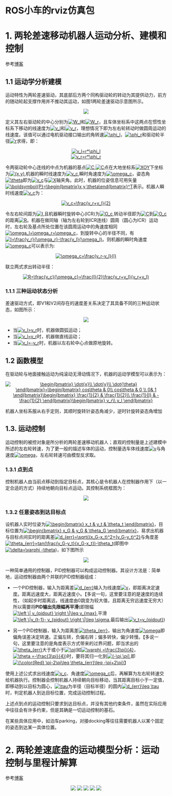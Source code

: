 # ROS小车的rviz仿真包

# 1. 两轮差速移动机器人运动分析、建模和控制

参考[博客](https://blog.csdn.net/iProphet/article/details/83661753?utm_medium=distribute.pc_relevant.none-task-blog-BlogCommendFromMachineLearnPai2-3.channel_param&depth_1-utm_source=distribute.pc_relevant.none-task-blog-BlogCommendFromMachineLearnPai2-3.channel_param)

## 1.1 运动学分析建模

运动特性为两轮差速驱动，其底部后方两个同构驱动轮的转动为其提供动力，前方的随动轮起支撑作用并不推动其运动，如图1两轮差速驱动示意图所示。

<div align="center">
<img src="img/two-wheels-car-model.png">
</div>

定义其左右驱动轮的中心分别为<a href="https://www.codecogs.com/eqnedit.php?latex=W_l" target="_blank"><img src="https://latex.codecogs.com/gif.latex?W_l" title="W_l" /></a>和<a href="https://www.codecogs.com/eqnedit.php?latex=W_r" target="_blank"><img src="https://latex.codecogs.com/gif.latex?W_r" title="W_r" /></a>，且车体坐标系中这两点在惯性坐标系下移动的线速度为<a href="https://www.codecogs.com/eqnedit.php?latex=v_l" target="_blank"><img src="https://latex.codecogs.com/gif.latex?v_l" title="v_l" /></a>和<a href="https://www.codecogs.com/eqnedit.php?latex=v_r" target="_blank"><img src="https://latex.codecogs.com/gif.latex?v_r" title="v_r" /></a>，理想情况下即为左右轮转动时做圆周运动的线速度。该值可以通过电机驱动接口输出的角转速<a href="https://www.codecogs.com/eqnedit.php?latex=\phi_l" target="_blank"><img src="https://latex.codecogs.com/gif.latex?\phi_l" title="\phi_l" /></a>，<a href="https://www.codecogs.com/eqnedit.php?latex=\phi_r" target="_blank"><img src="https://latex.codecogs.com/gif.latex?\phi_r" title="\phi_r" /></a>和驱动轮半径<a href="https://www.codecogs.com/eqnedit.php?latex=r" target="_blank"><img src="https://latex.codecogs.com/gif.latex?r" title="r" /></a>求得，即：

<div align="center">
<a href="https://www.codecogs.com/eqnedit.php?latex=v_l=r*\phi_l" target="_blank"><img src="https://latex.codecogs.com/gif.latex?v_l=r*\phi_l" title="v_l=r*\phi_l" /></a>
</div>
<div align="center">
<a href="https://www.codecogs.com/eqnedit.php?latex=v_r=r*\phi_r" target="_blank"><img src="https://latex.codecogs.com/gif.latex?v_r=r*\phi_r" title="v_r=r*\phi_r" /></a>
</div>

令两驱动轮中心连线的中点为机器的基点<a href="https://www.codecogs.com/eqnedit.php?latex=C" target="_blank"><img src="https://latex.codecogs.com/gif.latex?C" title="C" /></a>,<a href="https://www.codecogs.com/eqnedit.php?latex=C" target="_blank"><img src="https://latex.codecogs.com/gif.latex?C" title="C" /></a>点在大地坐标系<a href="https://www.codecogs.com/eqnedit.php?latex=XOY" target="_blank"><img src="https://latex.codecogs.com/gif.latex?XOY" title="XOY" /></a>下坐标为<a href="https://www.codecogs.com/eqnedit.php?latex=(x,y)" target="_blank"><img src="https://latex.codecogs.com/gif.latex?(x,y)" title="(x,y)" /></a>,机器的瞬时线速度为<a href="https://www.codecogs.com/eqnedit.php?latex=v_c" target="_blank"><img src="https://latex.codecogs.com/gif.latex?v_c" title="v_c" /></a>,瞬时角速度为<a href="https://www.codecogs.com/eqnedit.php?latex=\omega_c" target="_blank"><img src="https://latex.codecogs.com/gif.latex?\omega_c" title="\omega_c" /></a>，姿态角<a href="https://www.codecogs.com/eqnedit.php?latex=\theta" target="_blank"><img src="https://latex.codecogs.com/gif.latex?\theta" title="\theta" /></a>即为<a href="https://www.codecogs.com/eqnedit.php?latex=v_c" target="_blank"><img src="https://latex.codecogs.com/gif.latex?v_c" title="v_c" /></a>与<a href="https://www.codecogs.com/eqnedit.php?latex=X" target="_blank"><img src="https://latex.codecogs.com/gif.latex?X" title="X" /></a>轴夹角。此时，机器的位姿信息可用矢量<a href="https://www.codecogs.com/eqnedit.php?latex=\boldsymbol{P}=\begin{bmatrix}x,y,\theta\end{bmatrix}^T" target="_blank"><img src="https://latex.codecogs.com/gif.latex?\boldsymbol{P}=\begin{bmatrix}x,y,\theta\end{bmatrix}^T" title="\boldsymbol{P}=\begin{bmatrix}x,y,\theta\end{bmatrix}^T" /></a>表示。机器人瞬时线速度<a href="https://www.codecogs.com/eqnedit.php?latex=v_c" target="_blank"><img src="https://latex.codecogs.com/gif.latex?v_c" title="v_c" /></a>为：
<div align="center">
<a href="https://www.codecogs.com/eqnedit.php?latex=v_c=\frac{v_r&plus;v_l}{2}" target="_blank"><img src="https://latex.codecogs.com/gif.latex?v_c=\frac{v_r&plus;v_l}{2}" title="v_c=\frac{v_r+v_l}{2}" /></a>
</div>

令左右轮间距为<a href="https://www.codecogs.com/eqnedit.php?latex=l" target="_blank"><img src="https://latex.codecogs.com/gif.latex?l" title="l" /></a>,且机器瞬时旋转中心(ICR)为<a href="https://www.codecogs.com/eqnedit.php?latex=O_c" target="_blank"><img src="https://latex.codecogs.com/gif.latex?O_c" title="O_c" /></a>,转动半径即为<a href="https://www.codecogs.com/eqnedit.php?latex=C" target="_blank"><img src="https://latex.codecogs.com/gif.latex?C" title="C" /></a>到<a href="https://www.codecogs.com/eqnedit.php?latex=O_c" target="_blank"><img src="https://latex.codecogs.com/gif.latex?O_c" title="O_c" /></a>的距离<a href="https://www.codecogs.com/eqnedit.php?latex=R" target="_blank"><img src="https://latex.codecogs.com/gif.latex?R" title="R" /></a>。机器在做同轴（轴为左右轮到ICR连线）圆周（圆心为ICR）运动时，左右轮及基点所处位置在该圆周运动中的角速度相同<a href="https://www.codecogs.com/eqnedit.php?latex=\omega_l=\omega_r=\omega_c" target="_blank"><img src="https://latex.codecogs.com/gif.latex?\omega_l=\omega_r=\omega_c" title="\omega_l=\omega_r=\omega_c" /></a>，到旋转中心的半径不同，有<a href="https://www.codecogs.com/eqnedit.php?latex=l=\frac{v_r}{\omega_r}-\frac{v_l}{\omega_l}" target="_blank"><img src="https://latex.codecogs.com/gif.latex?l=\frac{v_r}{\omega_r}-\frac{v_l}{\omega_l}" title="l=\frac{v_r}{\omega_r}-\frac{v_l}{\omega_l}" /></a>。则机器的瞬时角速度<a href="https://www.codecogs.com/eqnedit.php?latex=\omega_c" target="_blank"><img src="https://latex.codecogs.com/gif.latex?\omega_c" title="\omega_c" /></a>可以表示为:

<div align="center">
<a href="https://www.codecogs.com/eqnedit.php?latex=\omega_c=\frac{v_r-v_l}{l}" target="_blank"><img src="https://latex.codecogs.com/gif.latex?\omega_c=\frac{v_r-v_l}{l}" title="\omega_c=\frac{v_r-v_l}{l}" /></a>
</div>

联立两式求出转动半径：

<div align="center">
<a href="https://www.codecogs.com/eqnedit.php?latex=R=\frac{v_c}{\omega_c}=\frac{l}{2}\frac{v_r&plus;v_l}{v_r&plus;v_l}" target="_blank"><img src="https://latex.codecogs.com/gif.latex?R=\frac{v_c}{\omega_c}=\frac{l}{2}\frac{v_r&plus;v_l}{v_r&plus;v_l}" title="R=\frac{v_c}{\omega_c}=\frac{l}{2}\frac{v_r+v_l}{v_r+v_l}" /></a>
</div>

### 1.1.1 三种运动状态分析

差速驱动方式，即V1和V2间存在的速度差关系决定了其具备不同的三种运动状态，如图所示：

<div align="center">
<img src="img/diff-vel-car-status.png">
</div>

* 当<a href="https://www.codecogs.com/eqnedit.php?latex=v_l>v_r" target="_blank"><img src="https://latex.codecogs.com/gif.latex?v_l>v_r" title="v_l>v_r" /></a>时，机器做圆弧运动；
* 当<a href="https://www.codecogs.com/eqnedit.php?latex=v_l=v_r" target="_blank"><img src="https://latex.codecogs.com/gif.latex?v_l=v_r" title="v_l=v_r" /></a>时，机器做直线运动；
* 当<a href="https://www.codecogs.com/eqnedit.php?latex=v_l=-v_r" target="_blank"><img src="https://latex.codecogs.com/gif.latex?v_l=-v_r" title="v_l=-v_r" /></a>时，机器以左右轮中心点做原地旋转。

## 1.2 函数模型

在驱动轮与地面接触运动为纯滚动无滑动情况下，机器的运动学模型可以表示为：

<div align="center">
<a href="https://www.codecogs.com/eqnedit.php?latex=\begin{bmatrix}&space;\dot{x}\\&space;\dot{y}\\&space;\dot{\theta}&space;\end{bmatrix}=\begin{bmatrix}&space;cos\theta&space;&&space;0\\&space;cos\theta&space;&&space;0&space;\\&space;0&&space;1&space;\end{bmatrix}\begin{bmatrix}&space;\frac{1}{2}&space;&&space;\frac{1}{2}\\&space;\frac{1}{l}&space;&&space;-\frac{1}{2}&space;\end{bmatrix}\begin{bmatrix}&space;v_r\\&space;v_l&space;\end{bmatrix}" target="_blank"><img src="https://latex.codecogs.com/gif.latex?\begin{bmatrix}&space;\dot{x}\\&space;\dot{y}\\&space;\dot{\theta}&space;\end{bmatrix}=\begin{bmatrix}&space;cos\theta&space;&&space;0\\&space;cos\theta&space;&&space;0&space;\\&space;0&&space;1&space;\end{bmatrix}\begin{bmatrix}&space;\frac{1}{2}&space;&&space;\frac{1}{2}\\&space;\frac{1}{l}&space;&&space;-\frac{1}{2}&space;\end{bmatrix}\begin{bmatrix}&space;v_r\\&space;v_l&space;\end{bmatrix}" title="\begin{bmatrix} \dot{x}\\ \dot{y}\\ \dot{\theta} \end{bmatrix}=\begin{bmatrix} cos\theta & 0\\ cos\theta & 0 \\ 0& 1 \end{bmatrix}\begin{bmatrix} \frac{1}{2} & \frac{1}{2}\\ \frac{1}{l} & -\frac{1}{2} \end{bmatrix}\begin{bmatrix} v_r\\ v_l \end{bmatrix}" /></a>
</div>

机器人坐标系服从右手定则，其顺时旋转针姿态角减少，逆时针旋转姿态角增加

## 1.3. 运动控制

运动控制的被控对象是所分析的两轮差速移动机器人；直观的控制量是上述建模中所述的左右轮转速，为了更一般的描述车体的运动，控制量选车体线速度<a href="https://www.codecogs.com/eqnedit.php?latex=v" target="_blank"><img src="https://latex.codecogs.com/gif.latex?v" title="v" /></a>与角速度<a href="https://www.codecogs.com/eqnedit.php?latex=\omega" target="_blank"><img src="https://latex.codecogs.com/gif.latex?\omega" title="\omega" /></a>，左右轮转速可由模型反求取。

### 1.3.1 点到点

控制机器人由当前点移动到指定目标点，其核心是令机器人在控制器作用下（以一定合适的方式）持续地朝向目标点运动。其控制系统框图为：

<div align="center">
<img src="img/p2p-control.png">
</div>

### 1.3.2 任意姿态到达目标点

设机器人实时位姿为<a href="https://www.codecogs.com/eqnedit.php?latex=\begin{bmatrix}&space;x_t&space;&&space;y_t&space;&&space;\theta_t&space;\end{bmatrix}" target="_blank"><img src="https://latex.codecogs.com/gif.latex?\begin{bmatrix}&space;x_t&space;&&space;y_t&space;&&space;\theta_t&space;\end{bmatrix}" title="\begin{bmatrix} x_t & y_t & \theta_t \end{bmatrix}" /></a>，目标位置为<a href="https://www.codecogs.com/eqnedit.php?latex=\begin{bmatrix}&space;x_G&space;&&space;y_G&space;&&space;\theta_G&space;\end{bmatrix}" target="_blank"><img src="https://latex.codecogs.com/gif.latex?\begin{bmatrix}&space;x_G&space;&&space;y_G&space;&&space;\theta_G&space;\end{bmatrix}" title="\begin{bmatrix} x_G & y_G & \theta_G \end{bmatrix}" /></a>，易求出机器与目标点间实时的距离差<a href="https://www.codecogs.com/eqnedit.php?latex=d_{err}=\sqrt{(x_G-x_t)^2&plus;(y_G-y_t)^2}" target="_blank"><img src="https://latex.codecogs.com/gif.latex?d_{err}=\sqrt{(x_G-x_t)^2&plus;(y_G-y_t)^2}" title="d_{err}=\sqrt{(x_G-x_t)^2+(y_G-y_t)^2}" /></a>与角度差<a href="https://www.codecogs.com/eqnedit.php?latex=\theta_{err}=tan(\frac{y_G-y_t}{x_G-x_t})-\theta_t" target="_blank"><img src="https://latex.codecogs.com/gif.latex?\theta_{err}=tan(\frac{y_G-y_t}{x_G-x_t})-\theta_t" title="\theta_{err}=tan(\frac{y_G-y_t}{x_G-x_t})-\theta_t" /></a>(即图中<a href="https://www.codecogs.com/eqnedit.php?latex=\delta=\varphi&space;-\theta" target="_blank"><img src="https://latex.codecogs.com/gif.latex?\delta=\varphi&space;-\theta" title="\delta=\varphi -\theta" /></a>)，如下图所示

<div align="center">
<img src="img/p2p-car-model.png">
</div>

一种简单通用的控制器，PID控制器可以构成运动控制器。其设计方法是：简单地，运动控制器由两个并联的PID控制器组成：

* 一个PID控制器，输入为距离差<a href="https://www.codecogs.com/eqnedit.php?latex=d_{err}" target="_blank"><img src="https://latex.codecogs.com/gif.latex?d_{err}" title="d_{err}" /></a>输入为线速度<a href="https://www.codecogs.com/eqnedit.php?latex=v" target="_blank"><img src="https://latex.codecogs.com/gif.latex?v" title="v" /></a>，即距离决定速度。距离远速度大，距离近速度小。【多说一句，这里要注意的是速度的连续性，（如起步时距离远，线速度由0跳变为较大值，且距离无穷远速度无穷大）所以需要将**PID输出先限幅再平滑**(即限幅<a href="https://www.codecogs.com/eqnedit.php?latex=\left&space;\|&space;v_{pidout}&space;\right&space;\|\leq&space;v_{max}" target="_blank"><img src="https://latex.codecogs.com/gif.latex?\left&space;\|&space;v_{pidout}&space;\right&space;\|\leq&space;v_{max}" title="\left \| v_{pidout} \right \|\leq v_{max}" /></a>,平滑<a href="https://www.codecogs.com/eqnedit.php?latex=\left&space;\|v_{t-1}-&space;v_{pidout}&space;\right&space;\|\leq&space;\sigma" target="_blank"><img src="https://latex.codecogs.com/gif.latex?\left&space;\|v_{t-1}-&space;v_{pidout}&space;\right&space;\|\leq&space;\sigma" title="\left \|v_{t-1}- v_{pidout} \right \|\leq \sigma" /></a>,最后输出<a href="https://www.codecogs.com/eqnedit.php?latex=v_t=v_{pidout}" target="_blank"><img src="https://latex.codecogs.com/gif.latex?v_t=v_{pidout}" title="v_t=v_{pidout}" /></a>)

* 另一个PID控制器，输入为距离差<a href="https://www.codecogs.com/eqnedit.php?latex=\theta_{err}" target="_blank"><img src="https://latex.codecogs.com/gif.latex?\theta_{err}" title="\theta_{err}" /></a>，输出为角速度<a href="https://www.codecogs.com/eqnedit.php?latex=\omega" target="_blank"><img src="https://latex.codecogs.com/gif.latex?\omega" title="\omega" /></a>即偏角误差决定转速。正偏左转，负偏右转；偏多转快，偏少转慢。【多说一句，这里要注意的是角度表示方式带来的过界问题，即当求出的<a href="https://www.codecogs.com/eqnedit.php?latex=\theta_{err}" target="_blank"><img src="https://latex.codecogs.com/gif.latex?\theta_{err}" title="\theta_{err}" /></a>大于或小于<a href="https://www.codecogs.com/eqnedit.php?latex=\pi" target="_blank"><img src="https://latex.codecogs.com/gif.latex?\pi" title="\pi" /></a>(如<a href="https://www.codecogs.com/eqnedit.php?latex=\varphi&space;=\frac{3\pi}{4}" target="_blank"><img src="https://latex.codecogs.com/gif.latex?\varphi&space;=\frac{3\pi}{4}" title="\varphi =\frac{3\pi}{4}" /></a>，<a href="https://www.codecogs.com/eqnedit.php?latex=\theta&space;=-\frac{3\pi}{4}" target="_blank"><img src="https://latex.codecogs.com/gif.latex?\theta&space;=-\frac{3\pi}{4}" title="\theta =-\frac{3\pi}{4}" /></a>)时，要将其归一化到<a href="https://www.codecogs.com/eqnedit.php?latex=(-\pi,\pi]" target="_blank"><img src="https://latex.codecogs.com/gif.latex?(-\pi,\pi]" title="(-\pi,\pi]" /></a>,即<a href="https://www.codecogs.com/eqnedit.php?latex={\color{Red}&space;\pi-2\pi\leq&space;\theta_{err}\leq&space;-\pi&plus;2\pi}" target="_blank"><img src="https://latex.codecogs.com/gif.latex?{\color{Red}&space;\pi-2\pi\leq&space;\theta_{err}\leq&space;-\pi&plus;2\pi}" title="{\color{Red} \pi-2\pi\leq \theta_{err}\leq -\pi+2\pi}" /></a>】

使用上述公式求出线速度<a href="https://www.codecogs.com/eqnedit.php?latex=v_c" target="_blank"><img src="https://latex.codecogs.com/gif.latex?v_c" title="v_c" /></a>、角速度<a href="https://www.codecogs.com/eqnedit.php?latex=\omega_c" target="_blank"><img src="https://latex.codecogs.com/gif.latex?\omega_c" title="\omega_c" /></a>后，再解算为左右轮转速交给机器执行。控制器会控制机器人持续朝向目标移动，当其距离目标小于一定值，即移动到以目标为圆心，<a href="https://www.codecogs.com/eqnedit.php?latex=\tau" target="_blank"><img src="https://latex.codecogs.com/gif.latex?\tau" title="\tau" /></a>为半径（目标半径）的圆内<a href="https://www.codecogs.com/eqnedit.php?latex=d_{err}\leq&space;\tau" target="_blank"><img src="https://latex.codecogs.com/gif.latex?d_{err}\leq&space;\tau" title="d_{err}\leq \tau" /></a>时，判定机器人到达目标位置，完成运动控制过程。

上述点到点的运动控制只要求到达目标点，并没有其他约束条件，虽然在实际应用中往往会有许多约束，但是其确是一切运动控制的基石。

在某些具体应用中，如泊车parking，对接docking等往往需要机器人以某个固定的姿态到达某一具体位置。


# 2. 两轮差速底盘的运动模型分析：运动控制与里程计解算

参考[博客](https://blog.csdn.net/xingdou520/article/details/83691951)

<div align="center">
<img src="img/diff-vel-car1.jpg">
<img src="img/diff-vel-car2.jpg">
<img src="img/diff-vel-car3.jpg">
<img src="img/diff-vel-car4.jpg">
<img src="img/diff-vel-car5.jpg">
<div align="center">

